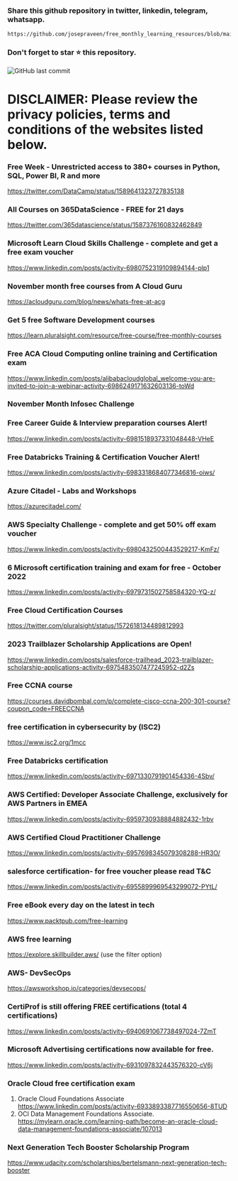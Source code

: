 ### Share this github repository in twitter, linkedin, telegram, whatsapp. 
```
https://github.com/josepraveen/free_monthly_learning_resources/blob/main/resources/readme.md
```

### Don't forget to star ⭐ this repository. 

![GitHub last commit](https://img.shields.io/github/last-commit/josepraveen/free_monthly_learning_resources)


# DISCLAIMER: Please review the privacy policies, terms and conditions of the websites listed below.

### Free Week - Unrestricted access to 380+ courses in Python, SQL, Power BI, R and more
https://twitter.com/DataCamp/status/1589641323727835138

### All Courses on 365DataScience - FREE for 21 days 
https://twitter.com/365datascience/status/1587376160832462849

### Microsoft Learn Cloud Skills Challenge - complete and get a free exam voucher
https://www.linkedin.com/posts/activity-6980752319109894144-plp1

### November month free courses from A Cloud Guru 
https://acloudguru.com/blog/news/whats-free-at-acg

### Get 5 free  Software Development courses 
https://learn.pluralsight.com/resource/free-course/free-monthly-courses

### Free ACA Cloud Computing online training and Certification exam
https://www.linkedin.com/posts/alibabacloudglobal_welcome-you-are-invited-to-join-a-webinar-activity-6986249171632603136-toWd


### November Month Infosec Challenge 
 
### Free Career Guide & Interview preparation courses Alert!
https://www.linkedin.com/posts/activity-6981518937331048448-VHeE

### Free Databricks Training & Certification Voucher Alert!
https://www.linkedin.com/posts/activity-6983318684077346816-oiws/

### Azure Citadel - Labs and Workshops
https://azurecitadel.com/

### AWS Specialty Challenge - complete and get 50% off exam voucher
https://www.linkedin.com/posts/activity-6980432500443529217-KmFz/


### 6 Microsoft certification training and exam for free - October 2022
https://www.linkedin.com/posts/activity-6979731502758584320-YQ-z/

### Free Cloud Certification Courses
https://twitter.com/pluralsight/status/1572618134489812993 

### 2023 Trailblazer Scholarship Applications are Open!
https://www.linkedin.com/posts/salesforce-trailhead_2023-trailblazer-scholarship-applications-activity-6975483507477245952-d2Zs

### Free CCNA course 
https://courses.davidbombal.com/p/complete-cisco-ccna-200-301-course?coupon_code=FREECCNA
   
### free certification in cybersecurity by (ISC2)
https://www.isc2.org/1mcc

### Free Databricks certification
https://www.linkedin.com/posts/activity-6971330791901454336-4Sbv/

 
### AWS Certified: Developer Associate Challenge, exclusively for AWS Partners in EMEA
https://www.linkedin.com/posts/activity-6959730938884882432-1rbv 

### AWS Certified Cloud Practitioner Challenge
https://www.linkedin.com/posts/activity-6957698345079308288-HR3O/

### salesforce certification- for free voucher please read T&C
https://www.linkedin.com/posts/activity-6955899969543299072-PYtL/

### Free eBook every day on the latest in tech 
https://www.packtpub.com/free-learning

### AWS free learning
https://explore.skillbuilder.aws/ (use the filter option)

### AWS- DevSecOps 
https://awsworkshop.io/categories/devsecops/

### CertiProf is still offering FREE certifications (total 4 certifications)
https://www.linkedin.com/posts/activity-6940691067738497024-7ZmT

### Microsoft Advertising certifications now available for free. 
https://www.linkedin.com/posts/activity-6931097832443576320-cV6j

### Oracle Cloud free certification exam 
1) Oracle Cloud Foundations Associate 
https://www.linkedin.com/posts/activity-6933893387716550656-8TUD
2) OCI Data Management Foundations Associate.
https://mylearn.oracle.com/learning-path/become-an-oracle-cloud-data-management-foundations-associate/107013
 
### Next Generation Tech Booster Scholarship Program
https://www.udacity.com/scholarships/bertelsmann-next-generation-tech-booster
